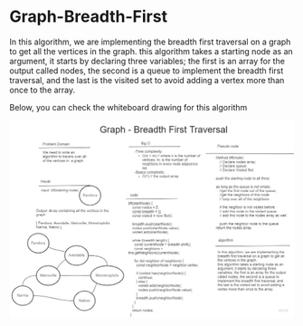 # Graph-Breadth-First

In this algorithm, we are implementing the breadth first traversal on a graph to get all the vertices in the graph.
this algorithm takes a starting node as an argument, it starts by declaring three variables; the first is an array for the output called nodes, the second is a queue to implement the breadth first traversal, and the last is the visited set to avoid adding a vertex more than once to the array.

Below, you can check the whiteboard drawing for this algorithm

![graph-bft](../../assets/Graph-Breadth-First.jpg)
